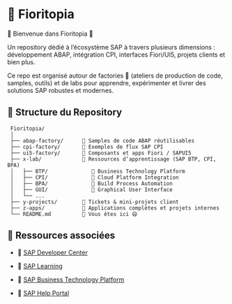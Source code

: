 # 🌸 Fioritopia

🌺 Bienvenue dans Fioritopia 🌺

Un repository dédié à l’écosystème SAP à travers plusieurs dimensions : développement ABAP, intégration CPI, interfaces Fiori/UI5, projets clients et bien plus.

Ce repo est organisé autour de factories 🍧 (ateliers de production de code, samples, outils) et de labs pour apprendre, expérimenter et livrer des solutions SAP robustes et modernes.

## 🌸 Structure du Repository

     Fioritopia/
     │
     ├── abap-factory/      🍧 Samples de code ABAP réutilisables
     ├── cpi-factory/       🍧 Exemples de flux SAP CPI
     ├── ui5-factory/       🍧 Composants et apps Fiori / SAPUI5
     ├── x-lab/             🍧 Ressources d’apprentissage (SAP BTP, CPI, BPA)
     │   ├── BTP/              🍧 Business Technology Platform
     │   ├── CPI/              🍧 Cloud Platform Integration
     │   ├── BPA/              🍧 Build Process Automation
     │   ├── GUI/              🍧 Graphical User Interface
     │   └── ...
     ├── y-projects/        🍧 Tickets & mini-projets client
     ├── z-apps/            🍧 Applications complètes et projets internes
     └── README.md          🍧 Vous êtes ici 😄

## 🌸 Ressources associées

- 💮 [SAP Developer Center](https://developers.sap.com/)

- 💮 [SAP Learning](https://learning.sap.com/)

- 💮 [SAP Business Technology Platform](https://www.sap.com/products/technology-platform.html)

- 💮 [SAP Help Portal](https://help.sap.com/docs/)
